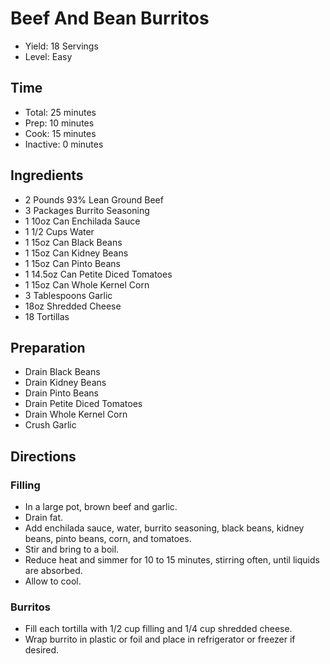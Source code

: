 # Beef And Bean Burritos

* Yield: 18 Servings
* Level: Easy

## Time

* Total: 25 minutes
* Prep: 10 minutes
* Cook: 15 minutes
* Inactive: 0 minutes

## Ingredients

* 2 Pounds 93% Lean Ground Beef
* 3 Packages Burrito Seasoning
* 1 10oz Can Enchilada Sauce
* 1 1/2 Cups Water
* 1 15oz Can Black Beans
* 1 15oz Can Kidney Beans
* 1 15oz Can Pinto Beans
* 1 14.5oz Can Petite Diced Tomatoes
* 1 15oz Can Whole Kernel Corn
* 3 Tablespoons Garlic
* 18oz Shredded Cheese
* 18 Tortillas

## Preparation

* Drain Black Beans
* Drain Kidney Beans
* Drain Pinto Beans
* Drain Petite Diced Tomatoes
* Drain Whole Kernel Corn
* Crush Garlic

## Directions

### Filling
* In a large pot, brown beef and garlic.
* Drain fat.
* Add enchilada sauce, water, burrito seasoning, black beans, kidney beans, pinto beans, corn, and tomatoes.
* Stir and bring to a boil.
* Reduce heat and simmer for 10 to 15 minutes, stirring often, until liquids are absorbed.
* Allow to cool.

### Burritos
* Fill each tortilla with 1/2 cup filling and 1/4 cup shredded cheese.
* Wrap burrito in plastic or foil and place in refrigerator or freezer if desired.
